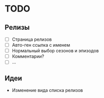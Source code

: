 # TODO

## Релизы

- [ ] Страница релизов
- [ ] Авто-ген ссылка с именем
- [ ] Нормальный выбор сезонов и эпизодов
- [ ] Комментарии?
- [ ] ...

## Идеи

- Изменение вида списка релизов
